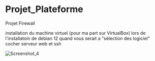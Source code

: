 # Projet_Plateforme
Projet Firewall


installation du machine virtuel (pour ma part sur VirtualBox) 
lors de l'installatoin de debian 12 quand vous serait a "sélection des logiciel" cocher serveur web et ssh

![Screenshot_4](https://github.com/JTOMBI/Projet_Plateforme/assets/171478594/4592c1b1-cc9c-4f4e-b9cc-6f6f2911d44e)
